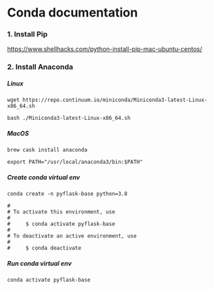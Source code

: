 # Conda documentation

### 1. Install Pip
https://www.shellhacks.com/python-install-pip-mac-ubuntu-centos/
### 2. Install Anaconda
##### Linux
`wget https://repo.continuum.io/miniconda/Miniconda3-latest-Linux-x86_64.sh`

`bash ./Miniconda3-latest-Linux-x86_64.sh`

##### MacOS
`brew cask install anaconda`

`export PATH="/usr/local/anaconda3/bin:$PATH"`

##### Create conda virtual env
`conda create -n pyflask-base python=3.8`

```
#
# To activate this environment, use
#
#     $ conda activate pyflask-base
#
# To deactivate an active environment, use
#
#     $ conda deactivate
```

##### Run conda virtual env
`conda activate pyflask-base`



